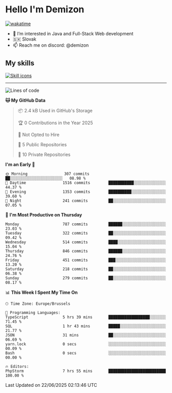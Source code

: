# Hello I'm Demizon
[![wakatime](https://wakatime.com/badge/user/6ad1949f-d6d7-44f9-9eee-c35e54cc499b.svg)](https://wakatime.com/@6ad1949f-d6d7-44f9-9eee-c35e54cc499b)
- 👀 I’m interested in Java and Full-Stack Web development
- 🇸🇰 Slovak
- 📫 Reach me on discord: @demizon

## My skills
[![Skill icons](https://skillicons.dev/icons?i=java,js,ts,html,css,react,nextjs,tailwind,supabase,py,git,docker,linux,mysql,postgres,mongo&theme=dark)](https://github.com/Demizon3433)

---

<!--START_SECTION:waka-->
![Lines of code](https://img.shields.io/badge/From%20Hello%20World%20I%27ve%20Written-1.1%20million%20lines%20of%20code-blue)

**🐱 My GitHub Data** 

> 📦 2.4 kB Used in GitHub's Storage 
 > 
> 🏆 0 Contributions in the Year 2025
 > 
> 🚫 Not Opted to Hire
 > 
> 📜 5 Public Repositories 
 > 
> 🔑 10 Private Repositories 
 > 
**I'm an Early 🐤** 

```text
🌞 Morning                307 commits         ██░░░░░░░░░░░░░░░░░░░░░░░   08.98 % 
🌆 Daytime                1516 commits        ███████████░░░░░░░░░░░░░░   44.37 % 
🌃 Evening                1353 commits        ██████████░░░░░░░░░░░░░░░   39.60 % 
🌙 Night                  241 commits         ██░░░░░░░░░░░░░░░░░░░░░░░   07.05 % 
```
📅 **I'm Most Productive on Thursday** 

```text
Monday                   787 commits         ██████░░░░░░░░░░░░░░░░░░░   23.03 % 
Tuesday                  322 commits         ██░░░░░░░░░░░░░░░░░░░░░░░   09.42 % 
Wednesday                514 commits         ████░░░░░░░░░░░░░░░░░░░░░   15.04 % 
Thursday                 846 commits         ██████░░░░░░░░░░░░░░░░░░░   24.76 % 
Friday                   451 commits         ███░░░░░░░░░░░░░░░░░░░░░░   13.20 % 
Saturday                 218 commits         ██░░░░░░░░░░░░░░░░░░░░░░░   06.38 % 
Sunday                   279 commits         ██░░░░░░░░░░░░░░░░░░░░░░░   08.17 % 
```


📊 **This Week I Spent My Time On** 

```text
🕑︎ Time Zone: Europe/Brussels

💬 Programming Languages: 
TypeScript               5 hrs 39 mins       ██████████████████░░░░░░░   71.45 % 
SQL                      1 hr 43 mins        █████░░░░░░░░░░░░░░░░░░░░   21.77 % 
JSON                     31 mins             ██░░░░░░░░░░░░░░░░░░░░░░░   06.69 % 
yarn.lock                0 secs              ░░░░░░░░░░░░░░░░░░░░░░░░░   00.09 % 
Bash                     0 secs              ░░░░░░░░░░░░░░░░░░░░░░░░░   00.00 % 

🔥 Editors: 
PhpStorm                 7 hrs 55 mins       █████████████████████████   100.00 % 
```


 Last Updated on 22/06/2025 02:13:46 UTC
<!--END_SECTION:waka-->
